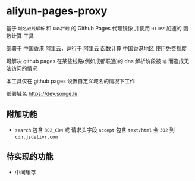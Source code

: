<!--
 * @Date: 2021-05-17 21:49:05
 * @LastEditors: lisonge
 * @Author: lisonge
 * @LastEditTime: 2021-05-27 14:51:51
-->

# aliyun-pages-proxy

基于 `域名双线解析` 和 `DNS拦截` 的 Github Pages 代理镜像 并使用 `HTTP2` 加速的 函数计算 工具

部署于 中国香港 阿里云，运行于 阿里云 函数计算 中国香港地区 使用免费额度

可解决 github pages 在某些线路(例如成都联通)的 dns 解析阶段被 `墙` 而造成无法访问的情况

本工具仅在 github pages 设置自定义域名的情况下工作

部署域名 <https://dev.songe.li/>

## 附加功能

- `search` 包含 `302_CDN` 或 请求头字段 `accept` 包含 `text/html` 会 `302` 到 `cdn.jsdelivr.com`

## 待实现的功能

- 中间缓存
